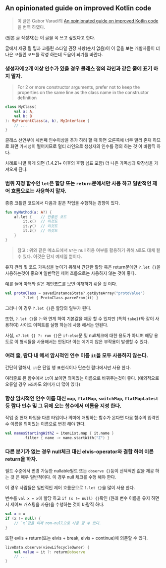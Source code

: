 ## An opinionated guide on improved Kotlin code

> 이 글은 Gabor Varadi의 [An opinionated guide on improved Kotlin code](https://medium.com/@Zhuinden/an-opinionated-guide-on-how-to-make-your-kotlin-code-fun-to-read-and-joy-to-work-with-caa3a4036f9e)을 번역 하였다. 

(원본 글 작성자)는 이 글을 꼭 쓰고 싶었다고 한다. 

글에서 제공 될 팁과 코틀린 스타일 권장 사항(순서 없음)이 이 글을 보는 개발자들이 더 나은 코틀린 코드를 작성 하는데 도움이 되기를 바란다. 

### 생성자에 2개 이상 인수가 있을 경우 클래스 정의 라인과 같은 줄에 표기 하지 말자. 

> For 2 or more constructor arguments, prefer not to keep the properties on the same line as the class name in the constructor definition

```kotlin
class MyClass(
    val a: A,
    val b: B
): MyPrarentClass(a, b), MyInterface {
    // ...
}
```

클래스 선언부에 세번째 인수이상을 추가 하려 할 때 화면 오른쪽에 너무 멀리 존재 하므로 화면 가시성이 떨어지므로 멀티 라인으로 생성자의 인수를 정의 하는 것 이 바람직 하다. 

차례로 나열 하게 되면 (1.4.21+ 이후의 후행 쉼표 포함) 더 나은 가독성과 확장성을 가져오게 된다. 

### 범위 지정 함수인 `let`은 할당 또는 `return`문에서만 사용 하고 일반적인 제어 흐름으로는 사용하지 말자. 

종종 코틀린 코드에서 다음과 같은 작업을 수행하는 경향이 있다. 

```kotlin
fun myMethod(a: A?) {
    a?.let {    // 안좋은 코드
        it.x()  // 이것도
        it.y()  // 이것도
        it.z()  // 이것도
    }
}
```

> 참고 : 위와 같은 메소드에서 `A?`는 null 허용 여부를 활용하기 위해 `A`로도 대체 될 수 있다. 이것은 단지 예제일 뿐이다. 

유지 관리 및 코드 가독성을 높이기 위해서 간단한 할당 혹은 return문에만 `?.let {}`을 사용하는것이 좋으며 일반적인 제어 흐름으로는 사용하지 않는 것이 좋다. 

예를 들어 아래와 같은 체인코드를 보면 이해하기 쉬울 것 이다. 

```kotlin
val protoClass = savedInstanceState?.getByteArray("protoValue")
        ?.let { ProtoClass.parceFrom(it) }
```

그러나 이 경우 `?.let {}`은 할당의 일부가 된다. 

또한, `?.let {}`을 `?:`와 연계 하여 기본값을 제공 할 수 있지만 (특히 `takeIf`와 같이 사용하여) 사이드 이펙트를 실행 하는데 사용 해서는 안된다. 

사실, `x?.let {} ?: run {}`은 `if-else`문 및 null체크에 대한 용도가 아니며 해당 용도로 이 형식들을 사용해서는 안된다! 이는 예기치 않은 부작용이 발생할 수 있다. 

### 여러 줄, 람다 내 에서 암시적인 인수 이름 `it`을 모두 사용하지 않는다. 

간단히 말해서, `it`은 단일 행 표현식이나 단순한 람다에서만 사용 한다. 

여러줄로 된 함수에서 `it`이 보이면 의미있는 이름으로 바꿔주는것이 좋다. (예외적으로 오류일 경우 `e`조차도 의미가 더 많이 있다)

### 항상 암시적인 인수 이름 대신 `map`, `flatMap`, `switchMap`, `flatMapLatest`등 람다 인수 및 그 뒤에 오는 함수에서 이름을 지정 한다. 

작업 중 현재 타입을 다른 타입이나 의미에 매핑하는 함수가 온다면 다음 함수의 입력인수 이름을 의미있는 이름으로 변경 해야 한다. 

```kotlin
val namesStartingWithZ = itemList.map { it.name }
        .filter { name -> name.startWith("Z") }
```

### 다른 분기가 없는 경우 null체크 대신 elvis-operator와 결합 하여 이른 return을 하자. 

필드 수준에서 변경 가능한 nullable필드 또는 `observe {}`등이 선택적인 값을 제공 하는 것 은 매우 일반적이다. 이 경우 null 체크를 수행 해야 한다. 

이 경우 사람들은 일반적인 제어 흐름문으로 `?.let {}`을 많이 사용 한다. 

변수를 `val x = x`에 할당 하고 `if (x != null) {}`확인 (원래 변수 이름을 유지 하면서 세이프 캐스팅을 사용)을 수행하는 것이 바람직 하다. 

```kotlin
val x = x
if (x != null) {
    // `x`값을 이제 non-null으로 사용 할 수 있다. 
}
```

또한 evlis + return(또는 elvis + break, elvis + continue)에 의존할 수 있다. 

```kotlin
liveData.observe(viewLifecycleOwner) {
    val value = it ?: return@observe
    // ... 
}
```